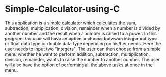 # Simple-Calculator-using-C
This application is a simple calculator which calculates the sum, subtraction, multiplication, division, remainder when a number is divided by another number and  the result when a number is raised to a power.
In this program, the user will have an option to choose betwwen integer dat type or float data type or double data type depending on his/her needs. 
Here the user needs to input two "integers".
The user can then choose from a simple menu whether he want to perform addition, subtraction, multiplication, division, remainder, wants to raise the number to another number. The user will also have the option of performing all the above tasks at once in the menu. 

